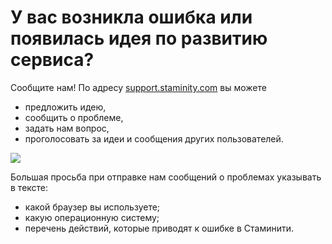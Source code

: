 # У вас возникла ошибка или появилась идея по развитию сервиса?

Сообщите нам!
По адресу [support.staminity.com](http://support.staminity.com) вы можете
* предложить идею,
* сообщить о проблеме,
* задать нам вопрос,
* проголосовать за идеи и сообщения других пользователей.

![](http://content.staminity.com/assets/images/Image.png)

Большая просьба при отправке нам сообщений о проблемах указывать в тексте:
* какой браузер вы используете;
* какую операционную систему;
* перечень действий, которые приводят к ошибке в Стаминити.
